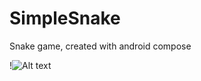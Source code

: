# SimpleSnake
Snake game, created with android compose


!![Alt text](https://downloader.disk.yandex.ru/preview/93a5d17a84633e91a7cbc5954d45e083d409a7138e68235f8ffdb4a5cf9072de/64c255f9/zxdtnOiwzpn5b6hPLW7IMvKrZKj_d_ULWNYK-p21ae30ld6nHGkmZGPiRWKSFlcGe1LlL8eEwNo9f_oF-zEIjA%3D%3D?uid=0&filename=Screenshot_20230727_102749.png&disposition=inline&hash=&limit=0&content_type=image%2Fpng&owner_uid=0&tknv=v2&size=2048x2048)
